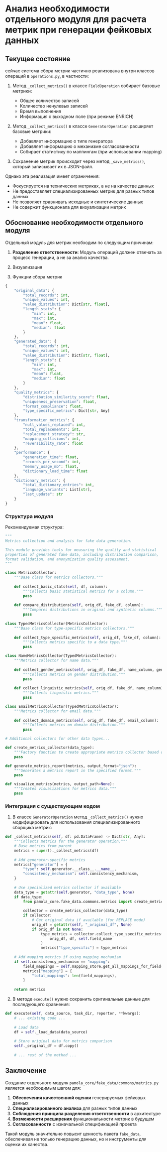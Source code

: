 # Анализ необходимости отдельного модуля для расчета метрик при генерации фейковых данных

## Текущее состояние

сейчас система сбора метрик частично реализована внутри классов операций в `operations.py`, в частности:

1. Метод `_collect_metrics()` в классе `FieldOperation` собирает базовые метрики:
    
    - Общее количество записей
    - Количество ненулевых записей
    - Время выполнения
    - Информация о выходном поле (при режиме ENRICH)
2. Метод `_collect_metrics()` в классе `GeneratorOperation` расширяет базовые метрики:
    
    - Добавляет информацию о типе генератора
    - Добавляет информацию о механизме согласованности
    - Собирает статистику по маппингам (при использовании mapping)
3. Сохранение метрик происходит через метод `_save_metrics()`, который записывает их в JSON-файл.
    

Однако эта реализация имеет ограничения:

- Фокусируется на технических метриках, а не на качестве данных
- Не предоставляет специализированных метрик для разных типов данных
- Не позволяет сравнивать исходные и синтетические данные
- Не содержит функционала для визуализации метрик

## Обоснование необходимости отдельного модуля

Отдельный модуль для метрик необходим по следующим причинам:

1. **Разделение ответственности**: Модуль операций должен отвечать за процесс генерации, а не за анализ качества.
    
2. Визуализация
3. Функции сбора метрик

```python
{
    "original_data": {
        "total_records": int,
        "unique_values": int,
        "value_distribution": Dict[str, float],
        "length_stats": {
            "min": int,
            "max": int,
            "mean": float,
            "median": float
        }
    },
    "generated_data": {
        "total_records": int,
        "unique_values": int,
        "value_distribution": Dict[str, float],
        "length_stats": {
            "min": int,
            "max": int,
            "mean": float,
            "median": float
        }
    },
    "quality_metrics": {
        "distribution_similarity_score": float,
        "uniqueness_preservation": float,
        "format_compliance": float,
        "type_specific_metrics": Dict[str, Any]
    },
    "transformation_metrics": {
        "null_values_replaced": int,
        "total_replacements": int,
        "replacement_strategy": str,
        "mapping_collisions": int,
        "reversibility_rate": float
    },
    "performance": {
        "generation_time": float,
        "records_per_second": int,
        "memory_usage_mb": float,
        "dictionary_load_time": float
    },
    "dictionary_metrics": {
        "total_dictionary_entries": int,
        "language_variants": List[str],
        "last_update": str
    }
}
```
### Структура модуля

Рекомендуемая структура:

```python
"""
Metrics collection and analysis for fake data generation.

This module provides tools for measuring the quality and statistical 
properties of generated fake data, including distribution comparison,
format validation, and anonymization quality assessment.
"""

class MetricsCollector:
    """Base class for metrics collectors."""
    
    def collect_basic_stats(self, df, column):
        """Collects basic statistical metrics for a column."""
        pass
    
    def compare_distributions(self, orig_df, fake_df, column):
        """Compares distributions in original and synthetic columns."""
        pass
    
class TypedMetricsCollector(MetricsCollector):
    """Base class for type-specific metrics collectors."""
    
    def collect_type_specific_metrics(self, orig_df, fake_df, column):
        """Collects metrics specific to a data type."""
        pass

class NameMetricsCollector(TypedMetricsCollector):
    """Metrics collector for name data."""
    
    def collect_gender_metrics(self, orig_df, fake_df, name_column, gender_column=None):
        """Collects metrics on gender distribution."""
        pass
    
    def collect_linguistic_metrics(self, orig_df, fake_df, name_column):
        """Collects linguistic metrics."""
        pass

class EmailMetricsCollector(TypedMetricsCollector):
    """Metrics collector for email data."""
    
    def collect_domain_metrics(self, orig_df, fake_df, email_column):
        """Collects metrics on domain distribution."""
        pass

# Additional collectors for other data types...

def create_metrics_collector(data_type):
    """Factory function to create appropriate metrics collector based on data type."""
    pass

def generate_metrics_report(metrics, output_format="json"):
    """Generates a metrics report in the specified format."""
    pass

def visualize_metrics(metrics, output_path=None):
    """Creates visualizations for metrics data."""
    pass
```

### Интеграция с существующим кодом

1. В классе `GeneratorOperation` метод `_collect_metrics()` нужно модифицировать для использования специализированного сборщика метрик:

```python
def _collect_metrics(self, df: pd.DataFrame) -> Dict[str, Any]:
    """Collects metrics for the generator operation."""
    # Base metrics from parent
    metrics = super()._collect_metrics(df)
    
    # Add generator-specific metrics
    metrics["generator"] = {
        "type": self.generator.__class__.__name__,
        "consistency_mechanism": self.consistency_mechanism,
    }
    
    # Use specialized metrics collector if available
    data_type = getattr(self.generator, "data_type", None)
    if data_type:
        from pamola_core.fake_data.commons.metrics import create_metrics_collector
        
        collector = create_metrics_collector(data_type)
        if collector:
            # Get original data if available (for REPLACE mode)
            orig_df = getattr(self, "_original_df", None)
            if orig_df is not None:
                type_metrics = collector.collect_type_specific_metrics(
                    orig_df, df, self.field_name
                )
                metrics["type_specific"] = type_metrics
    
    # Add mapping metrics if using mapping mechanism
    if self.consistency_mechanism == "mapping":
        field_mappings = self.mapping_store.get_all_mappings_for_field(self.field_name)
        metrics["mapping"] = {
            "total_mappings": len(field_mappings),
        }
    
    return metrics
```

2. В методе `execute()` нужно сохранить оригинальные данные для последующего сравнения:

```python
def execute(self, data_source, task_dir, reporter, **kwargs):
    # ... existing code ...
    
    # Load data
    df = self._load_data(data_source)
    
    # Store original data for metrics comparison
    self._original_df = df.copy()
    
    # ... rest of the method ...
```

## Заключение

Создание отдельного модуля `pamola_core/fake_data/commons/metrics.py` является необходимым шагом для:

1. **Обеспечения качественной оценки** генерируемых фейковых данных
2. **Специализированного анализа** для разных типов данных
3. **Соблюдения принципа разделения ответственности** в архитектуре
4. **Возможности расширения** функциональности метрик в будущем
5. **Согласованности** с изначальной спецификацией проекта

Такой модуль значительно повысит ценность пакета `fake_data`, обеспечивая не только генерацию данных, но и инструменты для оценки их качества.